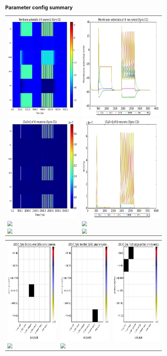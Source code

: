 ### Parameter config summary 
<table>

<tr>
  <td><a href="neurons_C1_Syns.png"/><img alt=" " src="neurons_C1_Syns.png" height="320"/></a></td>
  <td><a href="traces_neuron_Syns_C1.png"/><img alt=" " src="traces_neuron_Syns_C1.png" height="320"/></a></td>
</tr>

<tr>
  <td><a href="neuron_activity_C1_Syns.png"/><img alt=" " src="neuron_activity_C1_Syns.png" height="320"/></a></td>
  <td><a href="traces_neuron_activity_Syns_C1.png"/><img alt=" " src="traces_neuron_activity_Syns_C1.png" height="320"/></a></td>
</tr>

<tr>
  <td><a href="muscles_C1_Syns.png"/><img alt=" " src="muscles_C1_Syns.png" height="320"/></a></td>
  <td><a href="traces_muscles_Syns_C1.png"/><img alt=" " src="traces_muscles_Syns_C1.png" height="320"/></a></td>
</tr>

<tr>
  <td><a href="muscle_activity_C1_Syns.png"/><img alt=" " src="muscle_activity_C1_Syns.png" height="320"/></a></td>
  <td><a href="traces_muscles_activity_Syns_C1.png"/><img alt=" " src="traces_muscles_activity_Syns_C1.png" height="320"/></a></td>
</tr>
</table>
<table>

<tr><td><a href="c302_C1_Syns_exc_to_neurons.png"/><img alt=" " src="c302_C1_Syns_exc_to_neurons.png" height="320"/></a></td>

  <td><a href="c302_C1_Syns_inh_to_neurons.png"/><img alt=" " src="c302_C1_Syns_inh_to_neurons.png" height="320"/></a></td>

  <td><a href="c302_C1_Syns_elec_to_neurons.png"/><img alt=" " src="c302_C1_Syns_elec_to_neurons.png" height="320"/></a></td></tr>

<tr><td><a href="c302_C1_Syns_exc_to_muscles.png"/><img alt=" " src="c302_C1_Syns_exc_to_muscles.png" height="320"/></a></td>

  <td><a href="c302_C1_Syns_inh_to_muscles.png"/><img alt=" " src="c302_C1_Syns_inh_to_muscles.png" height="320"/></a></td></tr>
</table>
